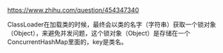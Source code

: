 https://www.zhihu.com/question/454347340



ClassLoader在加载类的时候，最终会以类的名字（字符串）获取一个锁对象（Object），来避免并发问题，这个锁对象（Object）是存储在一个ConcurrentHashMap里面的，key是类名。